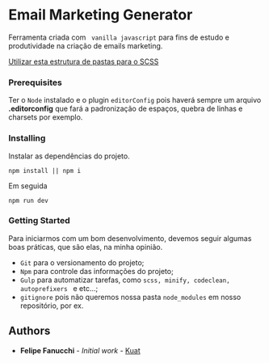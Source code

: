 # Email Marketing Generator

Ferramenta criada com ``` vanilla javascript``` para fins de estudo e produtividade na criação de emails marketing.

[Utilizar esta estrutura de pastas para o SCSS](https://github.com/felipefanucchi/pulso-test)


### Prerequisites
Ter o ```Node``` instalado e o plugin ```editorConfig``` pois haverá sempre um arquivo **.editorconfig** que fará a padronização de espaços, quebra de linhas e charsets por exemplo.

### Installing

Instalar as dependências do projeto.

```
npm install || npm i
```

Em seguida

```
npm run dev
```

### Getting Started

Para iniciarmos com um bom desenvolvimento, devemos seguir algumas boas práticas, que são elas, na minha opinião.

* ```Git``` para o versionamento do projeto;
* ```Npm``` para controle das informações do projeto;
* ```Gulp``` para automatizar tarefas, como ```scss, minify, codeclean, autoprefixers ``` e etc...;
* ```gitignore``` pois não queremos nossa pasta ```node_modules``` em nosso repositório, por ex.

## Authors

* **Felipe Fanucchi** - *Initial work* - [Kuat](https://github.com/felipefanucchi)
